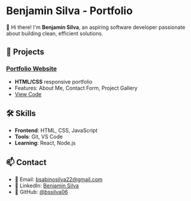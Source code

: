 # Benjamin Silva - Portfolio

👋 Hi there! I'm **Benjamin Silva**, an aspiring software developer passionate about building clean, efficient solutions.

## 🚀 Projects

### [Portfolio Website](https://github.com/bssilva06/My-Personal-Portfolio)
- **HTML/CSS** responsive portfolio  
- Features: About Me, Contact Form, Project Gallery  
- [View Code](https://github.com/bssilva06/My-Personal-Portfolio)  

## 🛠 Skills  
- **Frontend**: HTML, CSS, JavaScript  
- **Tools**: Git, VS Code  
- **Learning**: React, Node.js  

## 📫 Contact  
- 📧 Email: [bsabinosilva22@gmail.com](mailto:bsabinosilva22@gmail.com)  
- 💼 LinkedIn: [Benjamin Silva](https://www.linkedin.com/in/benjamin-silva06/)  
- 🐙 GitHub: [@bssilva06](https://github.com/bssilva06)  

 

